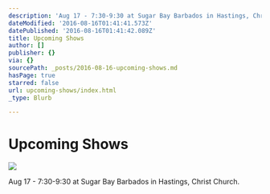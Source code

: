 ```yaml
---
description: 'Aug 17 - 7:30-9:30 at Sugar Bay Barbados in Hastings, Christ Church.'
dateModified: '2016-08-16T01:41:41.573Z'
datePublished: '2016-08-16T01:41:42.089Z'
title: Upcoming Shows
author: []
publisher: {}
via: {}
sourcePath: _posts/2016-08-16-upcoming-shows.md
hasPage: true
starred: false
url: upcoming-shows/index.html
_type: Blurb

---
```

# Upcoming Shows
![](https://the-grid-user-content.s3-us-west-2.amazonaws.com/37d2ee22-1247-4d02-8f3c-0a7b7282be97.jpg)

Aug 17 - 7:30-9:30 at Sugar Bay Barbados in Hastings, Christ Church.